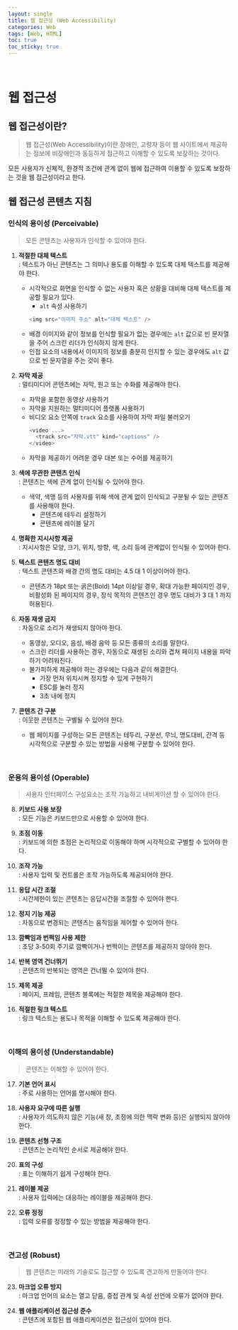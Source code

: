 ```yaml
---
layout: single
title: 웹 접근성 (Web Accessibility)
categories: Web
tags: [Web, HTML]
toc: true
toc_sticky: true
---
```


<br/>

# 웹 접근성

## 웹 접근성이란?

> 웹 접근성(Web Accessibility)이란 장애인, 고령자 등이 웹 사이트에서 제공하는 정보에 비장애인과 동등하게 접근하고 이해할 수 있도록 보장하는 것이다.

모든 사용자가 신체적, 환경적 조건에 관계 없이 웹에 접근하여 이용할 수 있도록 보장하는 것을 웹 접근성이라고 한다.<br/>

## 웹 접근성 콘텐츠 지침

### 인식의 용이성 (Perceivable)

> 모든 콘텐츠는 사용자가 인식할 수 있어야 한다.

1. **적절한 대체 텍스트**<br/>: 텍스트가 아닌 콘텐츠는 그 의미나 용도를 이해할 수 있도록 대체 텍스트를 제공해야 한다.

   - 시각적으로 화면을 인식할 수 없는 사용자 혹은 상황을 대비해 대체 텍스트를 제공할 필요가 있다.
     - `alt` 속성 사용하기
     ```javascript
     <img src="이미지 주소" alt="대체 텍스트" />
     ```
   - 배경 이미지와 같이 정보를 인식할 필요가 없는 경우에는 `alt` 값으로 빈 문자열을 주어 스크린 리더가 인식하지 않게 한다.
   - 인접 요소의 내용에서 이미지의 정보를 충분히 인지할 수 있는 경우에도 `alt` 값으로 빈 문자열을 주는 것이 좋다.

2. **자막 제공**<br/>: 멀티미디어 콘텐츠에는 자막, 원고 또는 수화를 제공해야 한다.

   - 자막을 포함한 동영상 사용하기
   - 자막을 지원하는 멀티미디어 플랫폼 사용하기
   - 비디오 요소 안쪽에 `track` 요소를 사용하여 자막 파일 불러오기
     ```javascript
     <video ...>
       <track src="자막.vtt" kind="captions" />
     </video>
     ```
   - 자막을 제공하기 어려운 경우 대본 또는 수어를 제공하기

3. **색에 무관한 콘텐츠 인식**<br/>: 콘텐츠는 색에 관계 없이 인식될 수 있어야 한다.

   - 색약, 색맹 등의 사용자를 위해 색에 관계 없이 인식되고 구분될 수 있는 콘텐츠를 사용해야 한다.
     - 콘텐츠에 테두리 설정하기
     - 콘텐츠에 레이블 달기

4. **명확한 지시사항 제공**<br/>: 지시사항은 모양, 크기, 위치, 방향, 색, 소리 등에 관계없이 인식될 수 있어야 한다.

5. **텍스트 콘텐츠 명도 대비**<br/>: 텍스트 콘텐츠와 배경 간의 명도 대비는 4.5 대 1 이상이어야 한다.

   - 콘텐츠가 18pt 또는 굵은(Bold) 14pt 이상일 경우, 확대 가능한 페이지인 경우, 비활성화 된 페이지의 경우, 장식 목적의 콘텐츠인 경우 명도 대비가 3 대 1 까지 허용된다.

6. **자동 재생 금지**<br/>: 자동으로 소리가 재생되지 않아야 한다.

   - 동영상, 오디오, 음성, 배경 음악 등 모든 종류의 소리를 말한다.
   - 스크린 리더를 사용하는 경우, 자동으로 재생된 소리와 겹쳐 페이지 내용을 파악하기 어려워진다.
   - 불가피하게 제공해야 하는 경우에는 다음과 같이 해결한다.
     - 가장 먼저 위치시켜 정지할 수 있게 구현하기
     - ESC를 눌러 정지
     - 3초 내에 정지

7. **콘텐츠 간 구분**<br/>: 이웃한 콘텐츠는 구별될 수 있어야 한다.
   - 웹 페이지를 구성하는 모든 콘텐츠는 테두리, 구분선, 무늬, 명도대비, 간격 등 시각적으로 구분할 수 있는 방법을 사용해 구분할 수 있어야 한다.

<br/>

### 운용의 용이성 (Operable)

> 사용자 인터페이스 구성요소는 조작 가능하고 내비게이션 할 수 있어야 한다.

8. **키보드 사용 보장**<br/>: 모든 기능은 키보드만으로 사용할 수 있어야 한다.

9. **초점 이동**<br/>: 키보드에 의한 초점은 논리적으로 이동해야 하며 시각적으로 구별할 수 있어야 한다.

10. **조작 가능**<br/>: 사용자 입력 및 컨트롤은 조작 가능하도록 제공되어야 한다.

11. **응답 시간 조절**<br/>: 시간제한이 있는 콘텐츠는 응답시간을 조절할 수 있어야 한다.

12. **정지 기능 제공**<br/>: 자동으로 변경되는 콘텐츠는 움직임을 제어할 수 있어야 한다.

13. **깜빡임과 번쩍임 사용 제한**<br/>: 초당 3-50회 주기로 깜빡이거나 번쩍이는 콘텐츠를 제공하지 않아야 한다.

14. **반복 영역 건너뛰기**<br/>: 콘텐츠의 반복되는 영역은 건너뛸 수 있어야 한다.

15. **제목 제공**<br/>: 페이지, 프레임, 콘텐츠 블록에는 적절한 제목을 제공해야 한다.

16. **적절한 링크 텍스트**<br/>: 링크 텍스트는 용도나 목적을 이해할 수 있도록 제공해야 한다.

<br/>

### 이해의 용이성 (Understandable)

> 콘텐츠는 이해할 수 있어야 한다.

17. **기본 언어 표시**<br/>: 주로 사용하는 언어를 명시해야 한다.

18. **사용자 요구에 따른 실행**<br/>: 사용자가 의도하지 않은 기능(새 창, 초점에 의한 맥락 변화 등)은 실행되지 않아야 한다.

19. **콘텐츠 선형 구조**<br/>: 콘텐츠는 논리적인 순서로 제공해야 한다.

20. **표의 구성**<br/>: 표는 이해하기 쉽게 구성해야 한다.

21. **레이블 제공**<br/>: 사용자 입력에는 대응하는 레이블을 제공해야 한다.

22. **오류 정정**<br/>: 입력 오류를 정정할 수 있는 방법을 제공해야 한다.

<br/>

### 견고성 (Robust)

> 웹 콘텐츠는 미래의 기술로도 접근할 수 있도록 견고하게 만들어야 한다.

23. **마크업 오류 방지**<br/>: 마크업 언어의 요소는 열고 닫음, 중첩 관계 및 속성 선언에 오류가 없어야 한다.

24. **웹 애플리케이션 접근성 준수**<br/>: 콘텐츠에 포함된 웹 애플리케이션은 접근성이 있어야 한다.
